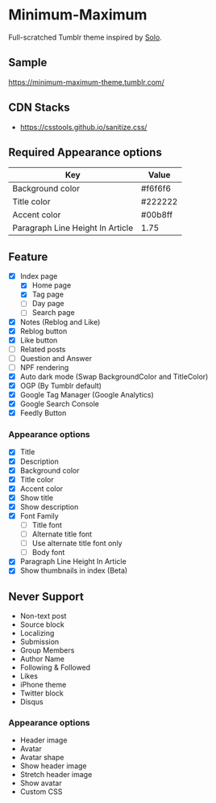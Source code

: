 # Minimum-Maximum

Full-scratched Tumblr theme inspired by <a href="https://sanographix.github.io/tumblr/solo/">Solo</a>.

## Sample

https://minimum-maximum-theme.tumblr.com/

## CDN Stacks

- https://csstools.github.io/sanitize.css/

## Required Appearance options

| Key | Value |
|-|-|
| Background color | #f6f6f6 |
| Title color | #222222 |
| Accent color | #00b8ff |
| Paragraph Line Height In Article | 1.75 |

## Feature

- [x] Index page
  - [x] Home page
  - [x] Tag page
  - [ ] Day page
  - [ ] Search page
- [x] Notes (Reblog and Like)
- [x] Reblog button
- [x] Like button
- [ ] Related posts
- [ ] Question and Answer
- [ ] NPF rendering
- [x] Auto dark mode (Swap BackgroundColor and TitleColor)
- [x] OGP (By Tumblr default)
- [x] Google Tag Manager (Google Analytics)
- [x] Google Search Console
- [x] Feedly Button

### Appearance options

- [x] Title
- [x] Description
- [x] Background color
- [x] Title color
- [x] Accent color
- [x] Show title
- [x] Show description
- [x] Font Family
  - [ ] Title font
  - [ ] Alternate title font
  - [ ] Use alternate title font only
  - [ ] Body font
- [x] Paragraph Line Height In Article
- [x] Show thumbnails in index (Beta)

## Never Support

- Non-text post
- Source block
- Localizing
- Submission
- Group Members
- Author Name
- Following & Followed
- Likes
- iPhone theme
- Twitter block
- Disqus

### Appearance options

- Header image
- Avatar
- Avatar shape
- Show header image
- Stretch header image
- Show avatar
- Custom CSS
